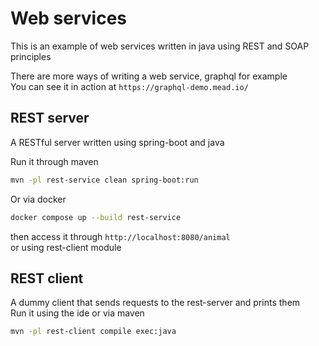 # Web services

This is an example of web services written in java using REST and SOAP principles

There are more ways of writing a web service, graphql for example  
You can see it in action at `https://graphql-demo.mead.io/`

## REST server

A RESTful server written using spring-boot and java

Run it through maven

```bash
mvn -pl rest-service clean spring-boot:run
```

Or via docker

```bash
docker compose up --build rest-service
```

then access it through `http://localhost:8080/animal`  
or using rest-client module

## REST client

A dummy client that sends requests to the rest-server and prints them  
Run it using the ide or via maven

```bash
mvn -pl rest-client compile exec:java
```

